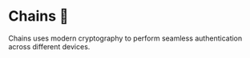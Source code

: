 # Chains 🔗

Chains uses modern cryptography to perform seamless authentication across different devices.
